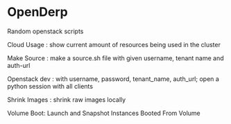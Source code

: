 OpenDerp
====
Random openstack scripts

Cloud Usage : show current amount of resources being used in the cluster

Make Source : make a source.sh file with given username, tenant name and auth-url

Openstack dev : with username, password, tenant_name, auth_url; open a python session with all clients

Shrink Images : shrink raw images locally

Volume Boot: Launch and Snapshot Instances Booted From Volume
